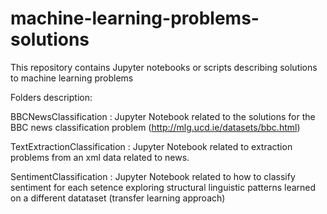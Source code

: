 # machine-learning-problems-solutions
This repository contains  Jupyter notebooks or scripts describing solutions to machine learning problems

Folders description: 

BBCNewsClassification : Jupyter Notebook related to the solutions for the BBC news classification problem (http://mlg.ucd.ie/datasets/bbc.html)


TextExtractionClassification : Jupyter Notebook related to extraction problems from an xml data related to news. 


SentimentClassification : Jupyter Notebook related to how to classify sentiment for each setence exploring structural linguistic patterns learned on a different datataset (transfer learning approach)